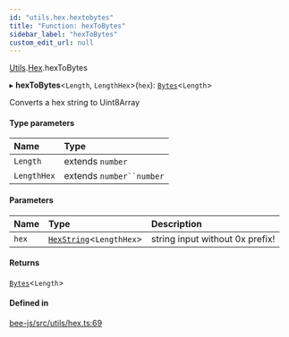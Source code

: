```yaml
---
id: "utils.hex.hextobytes"
title: "Function: hexToBytes"
sidebar_label: "hexToBytes"
custom_edit_url: null
---
```


[Utils](../modules/utils.md).[Hex](../modules/utils.hex.md).hexToBytes

▸ **hexToBytes**<`Length`, `LengthHex`\>(`hex`): [`Bytes`](../interfaces/utils.bytes.bytes.md)<`Length`\>

Converts a hex string to Uint8Array

#### Type parameters

| Name | Type |
| :------ | :------ |
| `Length` | extends `number` |
| `LengthHex` | extends `number``number` |

#### Parameters

| Name | Type | Description |
| :------ | :------ | :------ |
| `hex` | [`HexString`](../types/utils.hex.hexstring.md)<`LengthHex`\> | string input without 0x prefix! |

#### Returns

[`Bytes`](../interfaces/utils.bytes.bytes.md)<`Length`\>

#### Defined in

[bee-js/src/utils/hex.ts:69](https://github.com/ethersphere/bee-js/blob/74056cb/src/utils/hex.ts#L69)
